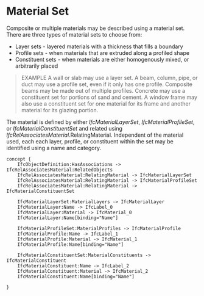 Material Set
============

Composite or multiple materials may be described using a material set. There are three types of material sets to choose from:

 * Layer sets - layered materials with a thickness that fills a boundary
 * Profile sets - when materials that are extruded along a profiled shape
 * Constituent sets - when materials are either homogenously mixed, or arbitrarily placed

> EXAMPLE A wall or slab may use a layer set. A beam, column, pipe, or duct may use a profile set, even if it only has one profile. Composite beams may be made out of multiple profiles. Concrete may use a constituent set for portions of sand and cement. A window frame may also use a constituent set for one material for its frame and another material for its glazing portion.

The material is defined by either _IfcMaterialLayerSet_, _IfcMaterialProfileSet_, or _IfcMaterialConstituentSet_ and related using _IfcRelAssociatesMaterial_.RelatingMaterial. Independent of the material used, each each layer, profile, or constituent within the set may be identified using a name and category.

```
concept {
    IfcObjectDefinition:HasAssociations -> IfcRelAssociatesMaterial:RelatedObjects
    IfcRelAssociatesMaterial:RelatingMaterial -> IfcMaterialLayerSet
    IfcRelAssociatesMaterial:RelatingMaterial -> IfcMaterialProfileSet
    IfcRelAssociatesMaterial:RelatingMaterial -> IfcMaterialConstituentSet

    IfcMaterialLayerSet:MaterialLayers -> IfcMaterialLayer
    IfcMaterialLayer:Name -> IfcLabel_0
    IfcMaterialLayer:Material -> IfcMaterial_0
    IfcMaterialLayer:Name[binding="Name"]

    IfcMaterialProfileSet:MaterialProfiles -> IfcMaterialProfile
    IfcMaterialProfile:Name -> IfcLabel_1
    IfcMaterialProfile:Material -> IfcMaterial_1
    IfcMaterialProfile:Name[binding="Name"]

    IfcMaterialConstituentSet:MaterialConstituents -> IfcMaterialConstituent
    IfcMaterialConstituent:Name -> IfcLabel_2
    IfcMaterialConstituent:Material -> IfcMaterial_2
    IfcMaterialConstituent:Name[binding="Name"]

}
```
